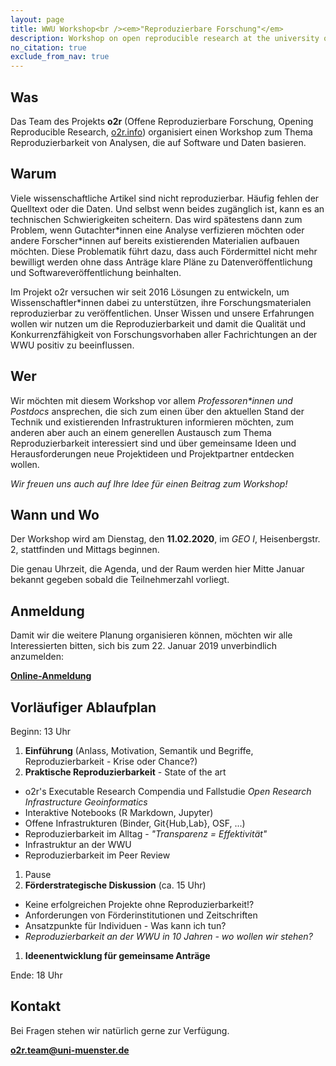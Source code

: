 ```yaml
---
layout: page
title: WWU Workshop<br /><em>"Reproduzierbare Forschung"</em>
description: Workshop on open reproducible research at the university of Muenster
no_citation: true
exclude_from_nav: true
---
```


## Was

Das Team des Projekts **o2r** (Offene Reproduzierbare Forschung, Opening Reproducible Research, [o2r.info](https://o2r.info)) organisiert einen Workshop zum Thema Reproduzierbarkeit von Analysen, die auf Software und Daten basieren. 
 
## Warum

Viele wissenschaftliche Artikel sind nicht reproduzierbar.
Häufig fehlen der Quelltext oder die Daten.
Und selbst wenn beides zugänglich ist, kann es an technischen Schwierigkeiten scheitern.
Das wird spätestens dann zum Problem, wenn Gutachter\*innen eine Analyse verfizieren möchten oder andere Forscher\*innen auf bereits existierenden Materialien aufbauen möchten.
Diese Problematik führt dazu, dass auch Fördermittel nicht mehr bewilligt werden ohne dass Anträge klare Pläne zu Datenveröffentlichung und Softwareveröffentlichung beinhalten.

Im Projekt o2r versuchen wir seit 2016 Lösungen zu entwickeln, um Wissenschaftler\*innen dabei zu unterstützen, ihre Forschungsmaterialen reproduzierbar zu veröffentlichen.
Unser Wissen und unsere Erfahrungen wollen wir nutzen um die Reproduzierbarkeit und damit die Qualität und Konkurrenzfähigkeit von Forschungsvorhaben aller Fachrichtungen an der WWU positiv zu beeinflussen.

## Wer

Wir möchten mit diesem Workshop vor allem _Professoren\*innen und Postdocs_ ansprechen, die sich zum einen über den aktuellen Stand der Technik und existierenden Infrastrukturen informieren möchten, zum anderen aber auch an einem generellen Austausch zum Thema Reproduzierbarkeit interessiert sind und über gemeinsame Ideen und Herausforderungen neue Projektideen und Projektpartner entdecken wollen.

_Wir freuen uns auch auf Ihre Idee für einen Beitrag zum Workshop!_

## Wann und Wo

Der Workshop wird am Dienstag, den **11.02.2020**, im _GEO I_, Heisenbergstr. 2, stattfinden und Mittags beginnen.

Die genau Uhrzeit, die Agenda, und der Raum werden hier Mitte Januar bekannt gegeben sobald die Teilnehmerzahl vorliegt.

## Anmeldung

Damit wir die weitere Planung organisieren können, möchten wir alle Interessierten bitten, sich bis zum 22. Januar 2019 unverbindlich anzumelden:

[**Online-Anmeldung**](https://terminplaner4.dfn.de/udHaoCTmfBClDscmqixgjwQi/admin)

## Vorläufiger Ablaufplan

Beginn: 13 Uhr

1. **Einführung** (Anlass, Motivation, Semantik und Begriffe, Reproduzierbarkeit - Krise oder Chance?)
1. **Praktische Reproduzierbarkeit** - State of the art
  - o2r's Executable Research Compendia und Fallstudie _Open Research Infrastructure Geoinformatics_
  - Interaktive Notebooks (R Markdown, Jupyter)
  - Offene Infrastrukturen (Binder, Git{Hub,Lab}, OSF, ...)
  - Reproduzierbarkeit im Alltag - _"Transparenz = Effektivität"_
  - Infrastruktur an der WWU
  - Reproduzierbarkeit im Peer Review
1. Pause
1. **Förderstrategische Diskussion** (ca. 15 Uhr)
  - Keine erfolgreichen Projekte ohne Reproduzierbarkeit!?
  - Anforderungen von Förderinstitutionen und Zeitschriften
  - Ansatzpunkte für Individuen - Was kann ich tun?
  - _Reproduzierbarkeit an der WWU in 10 Jahren - wo wollen wir stehen?_
1. **Ideenentwicklung für gemeinsame Anträge**

Ende: 18 Uhr

## Kontakt

Bei Fragen stehen wir natürlich gerne zur Verfügung.

**[o2r.team@uni-muenster.de](mailto:o2r.team@uni-muenster.de)**
